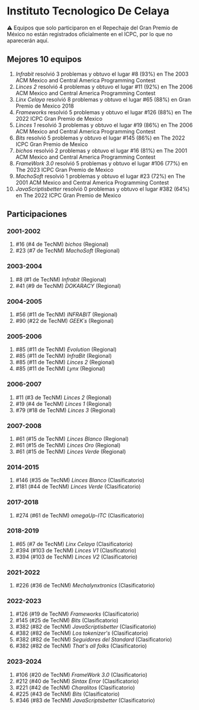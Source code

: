 # Instituto Tecnologico De Celaya

:warning: Equipos que solo participaron en el Repechaje del Gran Premio de México no están registrados oficialmente en el ICPC, por lo que no aparecerán aquí.

## Mejores 10 equipos

1. _Infrabit_ resolvió 3 problemas y obtuvo el lugar #8 (93%) en The 2003 ACM Mexico and Central America Programming Contest
1. _Linces 2_ resolvió 4 problemas y obtuvo el lugar #11 (92%) en The 2006 ACM Mexico and Central America Programming Contest
1. _Linx Celaya_ resolvió 8 problemas y obtuvo el lugar #65 (88%) en Gran Premio de Mexico 2018
1. _Frameworks_ resolvió 5 problemas y obtuvo el lugar #126 (88%) en The 2022 ICPC Gran Premio de Mexico
1. _Linces 1_ resolvió 3 problemas y obtuvo el lugar #19 (86%) en The 2006 ACM Mexico and Central America Programming Contest
1. _Bits_ resolvió 5 problemas y obtuvo el lugar #145 (86%) en The 2022 ICPC Gran Premio de Mexico
1. _bichos_ resolvió 2 problemas y obtuvo el lugar #16 (81%) en The 2001 ACM Mexico and Central America Programming Contest
1. _FrameWork 3.0_ resolvió 5 problemas y obtuvo el lugar #106 (77%) en The 2023 ICPC Gran Premio de Mexico
1. _MachoSoft_ resolvió 1 problemas y obtuvo el lugar #23 (72%) en The 2001 ACM Mexico and Central America Programming Contest
1. _JavaScriptisbetter_ resolvió 0 problemas y obtuvo el lugar #382 (64%) en The 2022 ICPC Gran Premio de Mexico

## Participaciones

### 2001-2002

1. #16 (#4 de TecNM) _bichos_ (Regional)
1. #23 (#7 de TecNM) _MachoSoft_ (Regional)

### 2003-2004

1. #8 (#1 de TecNM) _Infrabit_ (Regional)
1. #41 (#9 de TecNM) _DOKARACY_ (Regional)

### 2004-2005

1. #56 (#11 de TecNM) _INFRABIT_ (Regional)
1. #90 (#22 de TecNM) _GEEK´s_ (Regional)

### 2005-2006

1. #85 (#11 de TecNM) _Evolution_ (Regional)
1. #85 (#11 de TecNM) _InfraBit_ (Regional)
1. #85 (#11 de TecNM) _Linces 2_ (Regional)
1. #85 (#11 de TecNM) _Lynx_ (Regional)

### 2006-2007

1. #11 (#3 de TecNM) _Linces 2_ (Regional)
1. #19 (#4 de TecNM) _Linces 1_ (Regional)
1. #79 (#18 de TecNM) _Linces 3_ (Regional)

### 2007-2008

1. #61 (#15 de TecNM) _Linces Blanco_ (Regional)
1. #61 (#15 de TecNM) _Linces Oro_ (Regional)
1. #61 (#15 de TecNM) _Linces Verde_ (Regional)

### 2014-2015

1. #146 (#35 de TecNM) _Linces Blanco_ (Clasificatorio)
1. #181 (#44 de TecNM) _Linces Verde_ (Clasificatorio)

### 2017-2018

1. #274 (#61 de TecNM) _omegaUp-ITC_ (Clasificatorio)

### 2018-2019

1. #65 (#7 de TecNM) _Linx Celaya_ (Clasificatorio)
1. #394 (#103 de TecNM) _Linces V1_ (Clasificatorio)
1. #394 (#103 de TecNM) _Linces V2_ (Clasificatorio)

### 2021-2022

1. #226 (#36 de TecNM) _Mechalynxtronics_ (Clasificatorio)

### 2022-2023

1. #126 (#19 de TecNM) _Frameworks_ (Clasificatorio)
1. #145 (#25 de TecNM) _Bits_ (Clasificatorio)
1. #382 (#82 de TecNM) _JavaScriptisbetter_ (Clasificatorio)
1. #382 (#82 de TecNM) _Los tokenizer's_ (Clasificatorio)
1. #382 (#82 de TecNM) _Seguidores del Standard_ (Clasificatorio)
1. #382 (#82 de TecNM) _That's all folks_ (Clasificatorio)

### 2023-2024

1. #106 (#20 de TecNM) _FrameWork 3.0_ (Clasificatorio)
1. #212 (#40 de TecNM) _Sintax Error_ (Clasificatorio)
1. #221 (#42 de TecNM) _Charalitos_ (Clasificatorio)
1. #225 (#43 de TecNM) _Bits_ (Clasificatorio)
1. #346 (#83 de TecNM) _JavaScriptsbetter_ (Clasificatorio)



